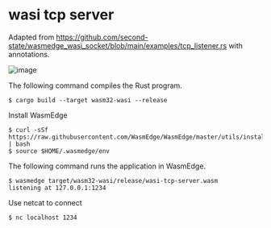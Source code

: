 # wasi tcp server

Adapted from https://github.com/second-state/wasmedge_wasi_socket/blob/main/examples/tcp_listener.rs with annotations.

![image](https://user-images.githubusercontent.com/54848194/178113431-40a5d5ee-0908-4ff2-b5fb-709d4ed077f2.png)

The following command compiles the Rust program.

```
$ cargo build --target wasm32-wasi --release
```

Install WasmEdge
```
$ curl -sSf https://raw.githubusercontent.com/WasmEdge/WasmEdge/master/utils/install.sh | bash
$ source $HOME/.wasmedge/env
```

The following command runs the application in WasmEdge.

```
$ wasmedge target/wasm32-wasi/release/wasi-tcp-server.wasm
listening at 127.0.0.1:1234
```

Use netcat to connect
```
$ nc localhost 1234
```

